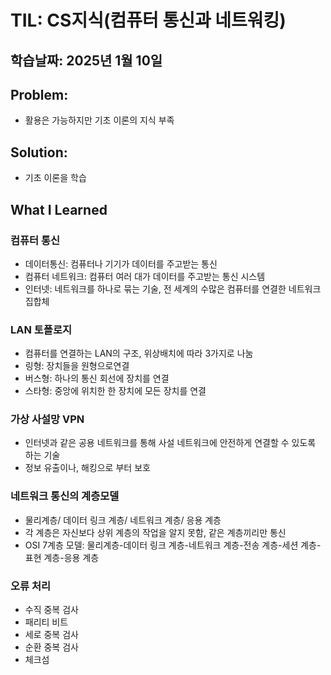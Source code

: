 # TIL: CS지식(컴퓨터 통신과 네트워킹)
## 학습날짜: 2025년 1월 10일

## Problem:
- 활용은 가능하지만 기초 이론의 지식 부족

## Solution:
- 기초 이론을 학습

## What I Learned


###  컴퓨터 통신
- 데이터통신: 컴퓨터나 기기가 데이터를 주고받는 통신
- 컴퓨터 네트워크: 컴퓨터 여러 대가 데이터를 주고받는 통신 시스템
- 인터넷: 네트워크를 하나로 묶는 기술, 전 세계의 수많은 컴퓨터를 연결한 네트워크 집합체


### LAN 토폴로지
- 컴퓨터를 연결하는 LAN의 구조, 위상배치에 따라 3가지로 나눔
- 링형: 장치들을 원형으로연결
- 버스형: 하나의 통신 회선에 장치를 연결
- 스타형: 중앙에 위치한 한 장치에 모든 장치를 연결


 
### 가상 사설망 VPN
- 인터넷과 같은 공용 네트워크를 통해 사설 네트워크에 안전하게 연결할 수 있도록 하는 기술
- 정보 유출이나, 해킹으로 부터 보호

### 네트워크 통신의 계층모델
- 물리계층/ 데이터 링크 계층/ 네트워크 계층/ 응용 계층
- 각 계층은 자신보다 상위 계층의 작업을 알지 못함, 같은 계층끼리만 통신
- OSI 7계층 모델: 물리계층-데이터 링크 계층-네트워크 계층-전송 계층-세션 계층-표현 계층-응용 계층

### 오류 처리
- 수직 중복 검사
- 패리티 비트
- 세로 중복 검사
- 순환 중복 검사
- 체크섬



 
